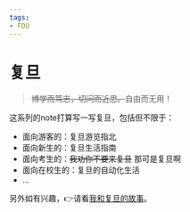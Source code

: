```yaml
---
tags:
- FDU
---
```


# 复旦

> <s>博学而笃志，切问而近思。</s>自由而无用！

这系列的note打算写一写复旦，包括但不限于：

- 面向游客的：复旦游览指北
- 面向新生的：复旦生活指南
- 面向考生的：<s>我劝你不要来复旦</s>  那可是复旦啊
- 面向在校生的：复旦的自动化生活
- ...


另外如有兴趣，👉请看[我和复旦的故事](../../../Blog/2024/fudan/)。